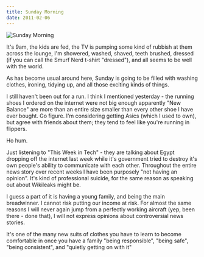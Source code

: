 ```yaml
---
title: Sunday Morning
date: 2011-02-06
---
```


![Sunday Morning](https://source.unsplash.com/s9CC2SKySJM/1600x900)

It's 9am, the kids are fed, the TV is pumping some kind of rubbish at them across the lounge, I'm showered, washed, shaved, teeth brushed, dressed (if you can call the Smurf Nerd t-shirt "dressed"), and all seems to be well with the world.

As has become usual around here, Sunday is going to be filled with washing clothes, ironing, tidying up, and all those exciting kinds of things.

I still haven't been out for a run. I think I mentioned yesterday - the running shoes I ordered on the internet were not big enough apparently "New Balance" are more than an entire size smaller than every other shoe I have ever bought. Go figure. I'm considering getting Asics (which I used to own), but agree with friends about them; they tend to feel like you're running in flippers.

Ho hum.

Just listening to "This Week in Tech" - they are talking about Egypt dropping off the internet last week while it's government tried to destroy it's own people's ability to communicate with each other. Throughout the entire news story over recent weeks I have been purposely "not having an opinion". It's kind of professional suicide, for the same reason as speaking out about Wikileaks might be.

I guess a part of it is having a young family, and being the main breadwinner. I cannot risk putting our income at risk. For almost the same reasons I will never again jump from a perfectly working aircraft (yep, been there - done that), I will not express opinions about controversial news stories.

It's one of the many new suits of clothes you have to learn to become comfortable in once you have a family "being responsible", "being safe", "being consistent", and "quietly getting on with it"
